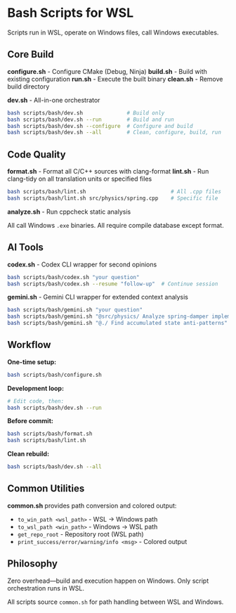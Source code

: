 # Bash Scripts for WSL

Scripts run in WSL, operate on Windows files, call Windows executables.

## Core Build

**configure.sh** - Configure CMake (Debug, Ninja)
**build.sh** - Build with existing configuration
**run.sh** - Execute the built binary
**clean.sh** - Remove build directory

**dev.sh** - All-in-one orchestrator
```bash
bash scripts/bash/dev.sh              # Build only
bash scripts/bash/dev.sh --run        # Build and run
bash scripts/bash/dev.sh --configure  # Configure and build
bash scripts/bash/dev.sh --all        # Clean, configure, build, run
```

## Code Quality

**format.sh** - Format all C/C++ sources with clang-format
**lint.sh** - Run clang-tidy on all translation units or specified files
```bash
bash scripts/bash/lint.sh                           # All .cpp files
bash scripts/bash/lint.sh src/physics/spring.cpp    # Specific file
```
**analyze.sh** - Run cppcheck static analysis

All call Windows `.exe` binaries. All require compile database except format.

## AI Tools

**codex.sh** - Codex CLI wrapper for second opinions
```bash
bash scripts/bash/codex.sh "your question"
bash scripts/bash/codex.sh --resume "follow-up"  # Continue session
```

**gemini.sh** - Gemini CLI wrapper for extended context analysis
```bash
bash scripts/bash/gemini.sh "your question"
bash scripts/bash/gemini.sh "@src/physics/ Analyze spring-damper implementation"
bash scripts/bash/gemini.sh "@./ Find accumulated state anti-patterns"
```

## Workflow

**One-time setup:**
```bash
bash scripts/bash/configure.sh
```

**Development loop:**
```bash
# Edit code, then:
bash scripts/bash/dev.sh --run
```

**Before commit:**
```bash
bash scripts/bash/format.sh
bash scripts/bash/lint.sh
```

**Clean rebuild:**
```bash
bash scripts/bash/dev.sh --all
```

## Common Utilities

**common.sh** provides path conversion and colored output:
- `to_win_path <wsl_path>` - WSL → Windows path
- `to_wsl_path <win_path>` - Windows → WSL path
- `get_repo_root` - Repository root (WSL path)
- `print_success/error/warning/info <msg>` - Colored output

## Philosophy

Zero overhead—build and execution happen on Windows. Only script orchestration runs in WSL.

All scripts source `common.sh` for path handling between WSL and Windows.
